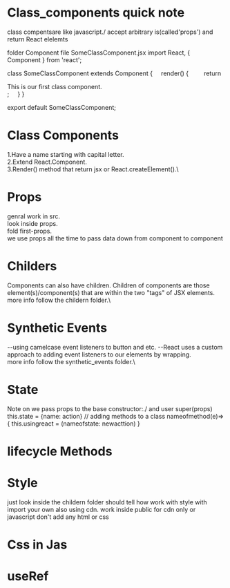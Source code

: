 # Class_components quick note
class compentsare like javascript./ accept arbitrary is(called'props') and return React elelemts

folder Component
file SomeClassComponent.jsx
import React, { Component } from 'react';
    
    
class SomeClassComponent extends Component {
    render() {
        return <div>This is our first class component.</div>;
    }
}
    
export default SomeClassComponent;





# Class Components
1.Have a name starting with capital letter.\
2.Extend React.Component.\
3.Render() method that return jsx or React.createElement().\





# Props
genral work in src.\
look inside props.\
fold first-props.\
 we use props all the time to pass data down from component to component






# Childers
Components can also have children. Children of components are those element(s)/component(s) that are within the two "tags" of JSX elements.
more info follow the childern folder.\



# Synthetic Events
--using camelcase event listeners to button and etc.
--React uses a custom approach to adding event listeners to our elements by wrapping.\
more info follow the synthetic_events folder.\
# State
Note on we pass props to the base constructor:./
and user super(props)
this.state = {name: action}
// adding methods to a class
nameofmethod(e)=>{
  this.usingreact = (nameofstate: newacttion)
}

# lifecycle Methods








# Style
just look inside the childern folder should tell how work 
with style with import your own also using cdn. 
work inside public for cdn only
or javascript don't add any html or css


# Css in Jas







# useRef
